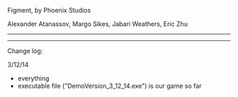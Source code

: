 Figment,
by Phoenix Studios

Alexander Atanassov,
Margo Sikes,
Jabari Weathers,
Eric Zhu

----------------------------------------
----------------------------------------

Change log:

3/12/14
- everything
- executable file ("DemoVersion_3_12_14.exe") is our game so far